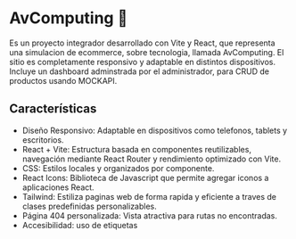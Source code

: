 # AvComputing 🚀
Es un proyecto integrador desarrollado con Vite y React, que representa una simulacion de ecommerce, sobre tecnologia, llamada AvComputing. El sitio es completamente responsivo y adaptable en distintos dispositivos. Incluye un dashboard adminstrada por el administrador, para CRUD de productos usando MOCKAPI.

## Características
* Diseño Responsivo: Adaptable en dispositivos como telefonos, tablets y escritorios.
* React + Vite: Estructura basada en componentes reutilizables, navegación mediante React Router y rendimiento optimizado con Vite.
* CSS: Estilos locales y organizados por componente.
* React Icons: Biblioteca de Javascript que permite agregar iconos a aplicaciones React.
* Tailwind: Estiliza paginas web de forma rapida y eficiente a traves de clases predefinidas personalizables.
* Página 404 personalizada: Vista atractiva para rutas no encontradas.
* Accesibilidad: uso de etiquetas <title> para mejorar SEO.
  
## Estructura
* Navbar: Barra de navegación con íconos, enlaces y responsiva.
* Home: Página de inicio con productos y banner.
* Tienda: Lista de productos ficticios con imagen, precio y botón para agregar al carrito.
* Detalle del producto: Nombre, imagen, precio, una simulacion de descripcion y un boton para agregar al carrito de compras.
* Carrito de Compras: Página que muestra los productos agregados, con opción para eliminarlos. El estado del carrito se guarda en localStorage, lo que permite conservar los productos al recargar la página o cerrar el navegador.
* Sobre Nosotros: Informacion sobre la tienda.
* Contacto: Formulario y datos de contacto.
* Footer: Pie de página con información básica.
* Página 404: Vista para rutas no encontradas.
* Dashboard: Panel de administracion para CRUD de productos. Es manejado por usuarios: administradores. Responsivo.

## Tecnologías
* Vite: Herramienta de desarrollo frontend ultrarrápida y moderna para proyectos web.
* React: Se basa en el concepto de componentes, que son piezas reutilizables de la interfaz de usuario.
* React Router DOM: Es una librería de JavaScript para React que facilita la creación de enrutamiento en aplicaciones web.
* Tailwind: Proporciona un conjunto de clases predefinidas que puedes usar directamente en tu HTML para crear estilos.
* React Icons: Librería de íconos para React.
* React Toastify: Paquete npm que facilita la creación y visualización de notificaciones toast en aplicaciones React.
* Sweetalert2: Biblioteca de JavaScript que reemplaza las ventanas modales de alerta predeterminadas de JavaScript, ofreciendo una experiencia más atractiva y personalizable.

## Instalación
1. Cloná el repositorio:
```bash
git clone https://github.com/ErwinAdriel/AvComputing-TT.git
cd AvComputing-TT
```
2. Instalá las dependencias:
```bash
npm install
```
3. Iniciá el servidor de desarrollo:
```bash
npm run dev
```
## 🌐 Deploy 
Este proyecto está desplegado en Netlify: https://avcomputing.netlify.app/

## Autores ✒️
* Quispe Guerrero Erwin.
